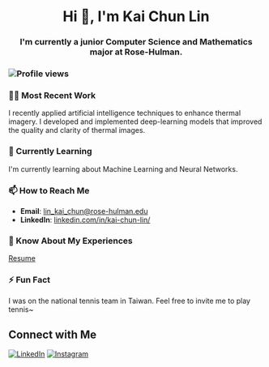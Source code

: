 <div align="center">

# Hi 👋, I'm Kai Chun Lin

<h3>I'm currently a junior Computer Science and Mathematics major at Rose-Hulman. </h3>

</div>

### ![Profile views](https://komarev.com/ghpvc/?username=kai-chun-lin)

### 🧑‍💻 Most Recent Work
I recently applied artificial intelligence techniques to enhance thermal imagery. I developed and implemented deep-learning models that improved the quality and clarity of thermal images.

### 🌱 Currently Learning
I'm currently learning about Machine Learning and Neural Networks.

### 📫 How to Reach Me
- **Email**: [lin_kai_chun@rose-hulman.edu](mailto:link4@rose-hulman.edu)
- **LinkedIn**: [linkedin.com/in/kai-chun-lin/](https://www.linkedin.com/in/kai-chun/)

### 📄 Know About My Experiences
[Resume](https://drive.google.com/file/d/1KWbYfA2TrOUh8CAoQ1_LqDnICk6T88zA/view?usp=sharing)

### ⚡ Fun Fact
I was on the national tennis team in Taiwan. Feel free to invite me to play tennis~

## Connect with Me
[![LinkedIn](https://img.shields.io/badge/LinkedIn-Connect-blue)](https://www.linkedin.com/in/kai-chun/)
[![Instagram](https://img.shields.io/badge/Instagram-Follow-red)](https://www.instagram.com/kevin6230k6/)


<!---
kev0623/kev0623 is a ✨ special ✨ repository because its `README.md` (this file) appears on your GitHub profile.
You can click the Preview link to take a look at your changes.
--->
